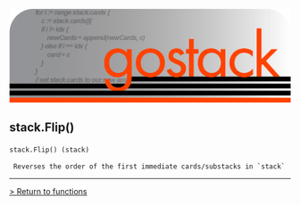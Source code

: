 ![Banner](../../media/gostack_SmallerTransparent.png)

 <h2>stack.Flip()</h2>

 `stack.Flip() (stack)`

```
 Reverses the order of the first immediate cards/substacks in `stack`
```

---

 [> Return to functions](../functionsAPI.md)